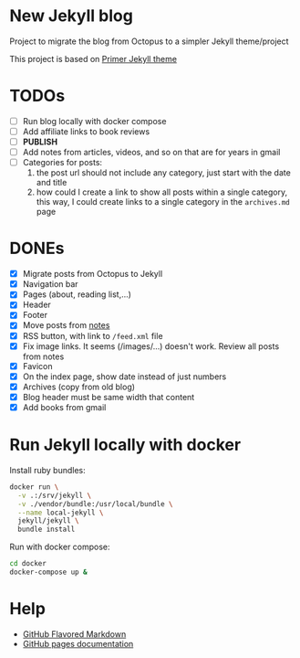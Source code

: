 # New Jekyll blog

Project to migrate the blog from Octopus to a simpler Jekyll theme/project

This project is based on [Primer Jekyll theme]

# TODOs

- [ ] Run blog locally with docker compose
- [ ] Add affiliate links to book reviews
- [ ] **PUBLISH**
- [ ] Add notes from articles, videos, and so on that are for years in gmail
- [ ] Categories for posts:
    1. the post url should not include any category, just start with the date and title
    2. how could I create a link to show all posts within a single category, this way, I could
    create links to a single category in the `archives.md` page

# DONEs

- [x] Migrate posts from Octopus to Jekyll 
- [x] Navigation bar
- [x] Pages (about, reading list,...)
- [x] Header
- [x] Footer
- [x] Move posts from [notes]
- [x] RSS button, with link to `/feed.xml` file
- [x] Fix image links. It seems (/images/...) doesn't work. Review all posts from notes
- [x] Favicon
- [x] On the index page, show date instead of just numbers
- [x] Archives (copy from old blog)
- [x] Blog header must be same width that content
- [x] Add books from gmail

# Run Jekyll locally with docker

Install ruby bundles:

```bash
docker run \
  -v .:/srv/jekyll \
  -v ./vendor/bundle:/usr/local/bundle \
  --name local-jekyll \
  jekyll/jekyll \
  bundle install
```

Run with docker compose:

```bash
cd docker
docker-compose up &
```

# Help

- [GitHub Flavored Markdown]
- [GitHub pages documentation] 

[Primer Jekyll theme]: https://github.com/pages-themes/primer
[GitHub Flavored Markdown]: https://guides.github.com/features/mastering-markdown/
[GitHub pages documentation]: https://help.github.com/categories/github-pages-basics/ 
[notes]: https://github.com/rchavarria/notes
